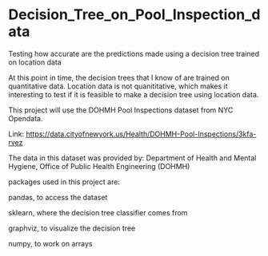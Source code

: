 # Decision_Tree_on_Pool_Inspection_data
Testing how accurate are the predictions made using a decision tree trained on location data

At this point in time, the decision trees that I know of are trained on quantitative data. Location data is not quanititative, which makes it interesting to test if it is feasible to make a decision tree using location data. 

This project will use the DOHMH Pool Inspections dataset from NYC Opendata.

Link: https://data.cityofnewyork.us/Health/DOHMH-Pool-Inspections/3kfa-rvez

The data in this dataset was provided by: Department of Health and Mental Hygiene, Office of Public Health Engineering (DOHMH)

packages used in this project are: 

pandas, to access the dataset

sklearn, where the decision tree classifier comes from

graphviz, to visualize the decision tree

numpy, to work on arrays
